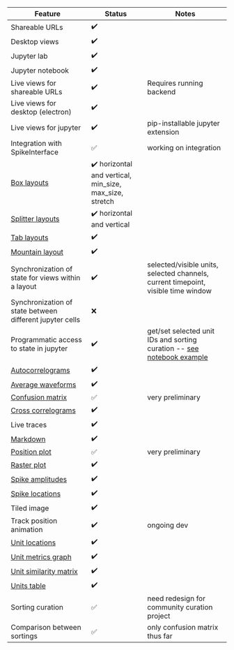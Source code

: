 |Feature | Status|Notes|
|-----|------|----|
|Shareable URLs|:heavy_check_mark:||
|Desktop views|:heavy_check_mark: ||
|Jupyter lab|:heavy_check_mark:||
|Jupyter notebook|:heavy_check_mark:||
|Live views for shareable URLs|:heavy_check_mark:|Requires running backend|
|Live views for desktop (electron)|:heavy_check_mark:||
|Live views for jupyter|:heavy_check_mark:|pip-installable jupyter extension|
|Integration with SpikeInterface|:white_check_mark:|working on integration|
|[Box layouts](./layouts.md)|:heavy_check_mark: horizontal and vertical, min_size, max_size, stretch||
|[Splitter layouts](./layouts.md)|:heavy_check_mark: horizontal and vertical||
|[Tab layouts](./layouts.md)|:heavy_check_mark:||
|[Mountain layout](./layouts.md)|:heavy_check_mark:||
|Synchronization of state for views within a layout|:heavy_check_mark:|selected/visible units, selected channels, current timepoint, visible time window|
|Synchronization of state between different jupyter cells|:x:||
|Programmatic access to state in jupyter|:heavy_check_mark:|get/set selected unit IDs and sorting curation -- [see notebook example](../notebooks/sortingview_jupyter.ipynb)|
|[Autocorrelograms](./examples.md)|:heavy_check_mark:||
|[Average waveforms](./examples.md)|:heavy_check_mark:||
|[Confusion matrix](./examples.md)|:white_check_mark:|very preliminary|
|[Cross correlograms](./examples.md)|:heavy_check_mark:||
|Live traces|:heavy_check_mark:||
|[Markdown](./examples.md)|:heavy_check_mark:||
|[Position plot](./examples.md)|:white_check_mark:|very preliminary|
|[Raster plot](./examples.md)|:heavy_check_mark:||
|[Spike amplitudes](./examples.md)|:heavy_check_mark:||
|[Spike locations](./examples.md)|:heavy_check_mark:||
|Tiled image|:heavy_check_mark:||
|Track position animation|:heavy_check_mark:|ongoing dev|
|[Unit locations](./examples.md)|:heavy_check_mark:||
|[Unit metrics graph](./examples.md)|:heavy_check_mark:||
|[Unit similarity matrix](./examples.md)|:heavy_check_mark:||
|[Units table](./examples.md)|:heavy_check_mark:||
|Sorting curation|:white_check_mark:|need redesign for community curation project|
|Comparison between sortings|:white_check_mark:|only confusion matrix thus far|